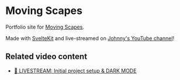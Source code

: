 # Moving Scapes

Portfolio site for [Moving Scapes](https://youtube.com/@movingscapes).

Made with [SvelteKit](https://kit.svelte.dev/) and live-streamed on [Johnny's YouTube channel](https://youtube.com/@jmagrippis)!

## Related video content

- [🔴 LIVESTREAM: Initial project setup & DARK MODE](https://youtube.com/live/6D5jSRfoSAA)
